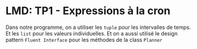 # LMD: TP1 - Expressions à la cron

Dans notre programme, on a utiliser les ``tuple`` pour les intervalles de temps. Et les `list` pour les valeurs individuelles.
Et on a aussi utilisé le design pattern `Fluent Interface` pour les méthodes de la class `Planner`